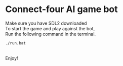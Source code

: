 # Connect-four AI game bot

Make sure you have SDL2 downloaded
<br/>
To start the game and play against the bot,
<br/>
Run the following command in the terminal.
```bash
./run.bat
```
<br/>
Enjoy!
